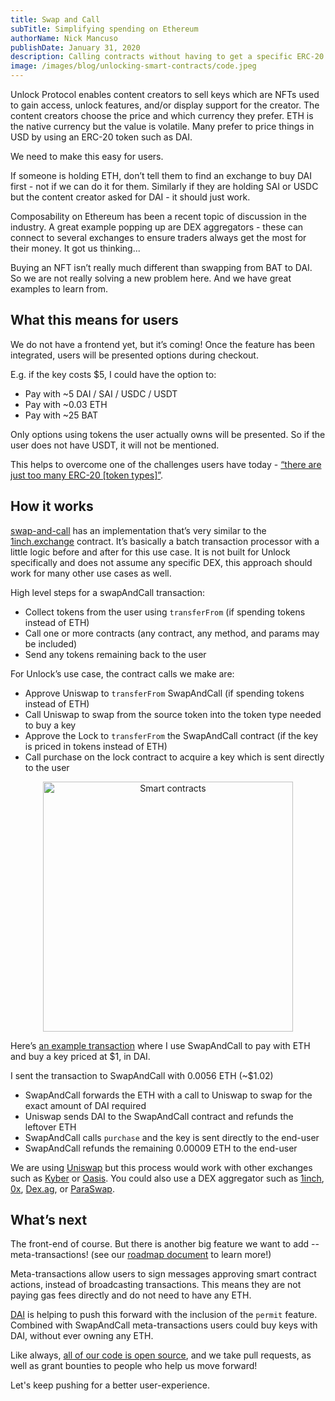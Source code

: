 ```yaml
---
title: Swap and Call
subTitle: Simplifying spending on Ethereum
authorName: Nick Mancuso
publishDate: January 31, 2020
description: Calling contracts without having to get a specific ERC-20 token type first.
image: /images/blog/unlocking-smart-contracts/code.jpeg
---
```


Unlock Protocol enables content creators to sell keys which are NFTs used to gain access, unlock features, and/or display support for the creator. The content creators choose the price and which currency they prefer. ETH is the native currency but the value is volatile. Many prefer to price things in USD by using an ERC-20 token such as DAI.

We need to make this easy for users.

If someone is holding ETH, don’t tell them to find an exchange to buy DAI first - not if we can do it for them. Similarly if they are holding SAI or USDC but the content creator asked for DAI - it should just work.

Composability on Ethereum has been a recent topic of discussion in the industry. A great example popping up are DEX aggregators - these can connect to several exchanges to ensure traders always get the most for their money. It got us thinking...

Buying an NFT isn’t really much different than swapping from BAT to DAI. So we are not really solving a new problem here. And we have great examples to learn from.

## What this means for users

We do not have a frontend yet, but it’s coming! Once the feature has been integrated, users will be presented options during checkout.

E.g. if the key costs $5, I could have the option to:

- Pay with ~5 DAI / SAI / USDC / USDT
- Pay with ~0.03 ETH
- Pay with ~25 BAT

Only options using tokens the user actually owns will be presented. So if the user does not have USDT, it will not be mentioned.

This helps to overcome one of the challenges users have today - [“there are just too many ERC-20 [token types]”](https://twitter.com/julien51/status/1222957379031117825).

## How it works

[swap-and-call](https://github.com/unlock-protocol/unlock/tree/master/smart-contract-extensions) has an implementation that’s very similar to the [1inch.exchange](https://etherscan.io/address/0x11111254369792b2Ca5d084aB5eEA397cA8fa48B#code) contract. It’s basically a batch transaction processor with a little logic before and after for this use case. It is not built for Unlock specifically and does not assume any specific DEX, this approach should work for many other use cases as well.

High level steps for a swapAndCall transaction:

- Collect tokens from the user using `transferFrom` (if spending tokens instead of ETH)
- Call one or more contracts (any contract, any method, and params may be included)
- Send any tokens remaining back to the user

For Unlock’s use case, the contract calls we make are:

- Approve Uniswap to `transferFrom` SwapAndCall (if spending tokens instead of ETH)
- Call Uniswap to swap from the source token into the token type needed to buy a key
- Approve the Lock to `transferFrom` the SwapAndCall contract (if the key is priced in tokens instead of ETH)
- Call purchase on the lock contract to acquire a key which is sent directly to the user

<p style="text-align:center">
	<img src="/images/blog/unlocking-smart-contracts/code.jpeg" width="400px" alt="Smart contracts">
</p>

Here’s [an example transaction](https://etherscan.io/tx/0x8c0e34bb009a13b4c35ba3bd6b96c6ed2b5807ac0e5da47f65350017b38f5450) where I use SwapAndCall to pay with ETH and buy a key priced at $1, in DAI.

I sent the transaction to SwapAndCall with 0.0056 ETH (~$1.02)

- SwapAndCall forwards the ETH with a call to Uniswap to swap for the exact amount of DAI required
- Uniswap sends DAI to the SwapAndCall contract and refunds the leftover ETH
- SwapAndCall calls `purchase` and the key is sent directly to the end-user
- SwapAndCall refunds the remaining 0.00009 ETH to the end-user

We are using [Uniswap](https://uniswap.exchange/swap) but this process would work with other exchanges such as [Kyber](https://kyber.network/) or [Oasis](https://oasis.app/). You could also use a DEX aggregator such as [1inch](https://1inch.exchange/), [0x](https://0x.org/api/), [Dex.ag](https://dex.ag/), or [ParaSwap](https://paraswap.io/#/).

## What’s next

The front-end of course. But there is another big feature we want to add -- meta-transactions! (see our [roadmap document](https://github.com/unlock-protocol/unlock/wiki/Roadmap) to learn more!)

Meta-transactions allow users to sign messages approving smart contract actions, instead of broadcasting transactions. This means they are not paying gas fees directly and do not need to have any ETH.

[DAI](https://etherscan.io/address/0x6b175474e89094c44da98b954eedeac495271d0f#code) is helping to push this forward with the inclusion of the `permit` feature. Combined with SwapAndCall meta-transactions users could buy keys with DAI, without ever owning any ETH.

Like always, [all of our code is open source](https://github.com/unlock-protocol/), and we take pull requests, as well as grant bounties to people who help us move forward!

Let's keep pushing for a better user-experience.
